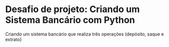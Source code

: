 # Desafio de projeto: Criando um Sistema Bancário com Python

Criando um sistema bancário que realiza três operações (depósito, saque e extrato)